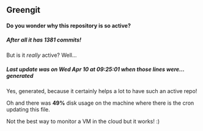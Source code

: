 ## Greengit

#### Do you wonder why this repository is so active?

##### After all it has 1381 commits!

But is it *really* active? Well...

##### Last update was on Wed Apr 10 at 09:25:01 when those lines were... generated

Yes, generated, because it certainly helps a lot to have such an active repo!

Oh and there was **49%** disk usage on the machine
where there is the cron updating this file.

Not the best way to monitor a VM in the cloud but it works! :)
